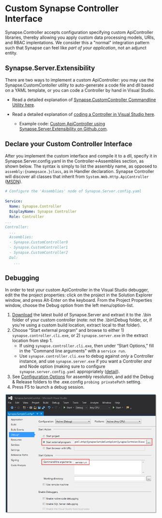 # Custom Synapse Controller Interface

Synapse.Controller accepts configuration specifying custom ApiController libraries, thereby allowing you apply custom data processing models, URIs, and RBAC implentations.  We consider this a "normal" integration pattern such that Synapse can feel like _part of your application_, not an adjunct entity.

## Synapse.Server.Extensibility

There are two ways to implement a custom ApiController: you may use the Synapse.CustomContoller utility to auto-generate a code file and dll based on a YAML template, or you can code a Controller by hand in Visual Studio.

- Read a detailed explanation of [Synapse.CustomController Commandline Utility here](util).

- Read a detailed explanation of [coding a Controller in Visual Studio here](vs).

    - Example code: <a href="https://gist.github.com/SynapseProject/0f345c4fa60cdb53ae8d3585cde24513" target="_blank">Custom ApiController using Synapse.Server.Extensibility on Github.com</a>.


## Declare your Custom Controller Interface

After you implement the custom interface and compile it to a dll, specify it in Synapse.Server.config.yaml in the Controller->Assemblies section, as shown below.  The syntax is simply to list the assembly name, as opposed to `assembly:{namepsace.}class`, as in Handler declaration.  Synapse Controller will discover all classes that inherit from `System.Web.Http.ApiController` (<a href="https://msdn.microsoft.com/en-us/library/system.web.http.apicontroller(v=vs.118).aspx" target="_blank">MSDN<a/>).

```yaml
# Configure the 'Assemblies' node of Synapse.Server.config.yaml

Service:
  Name: Synapse.Controller
  DisplayName: Synapse Controller
  Role: Controller
...
Controller:
  ...
  Assemblies: 
  - Synapse.CustomController0
  - Synapse.CustomController1
  - Synapse.CustomController2
  Dal:
    ...
```


## Debugging

In order to test your custom ApiController in the Visual Studio debugger, edit the the project properties: click on the project in the Solution Explorer window, and press Alt-Enter on the keyboard. From the Project Properties window, choose the Debug option from the left menu/option-list.

1. <a href="https://github.com/SynapseProject/synapse.server.net/releases" target="_blank">Download</a> the latest build of Synapse.Server and extraxt it to the .\bin folder of your custom controller (note: not the .\bin\Debug folder, or, if you're using a custom build location, extract local to that folder).
2. Choose “Start external program” and browse to either 1) `synapse.controller.cli.exe`, or 2) `synapse.server.exe` in the extract location from step 1.
    - If using `synapse.controller.cli.exe`, then under “Start Options,” fill in the “Command line arguments” with a `service run`.
    - Use `synapse.controller.cli.exe` to debug against _only_ a Controller instance, and use `synapse.server.exe` if you want a Controller _and_ and Node option (making sure to configure `synapse.server.config.yaml` appropriately ([detail](..\run\setup\options)).
3. See [Configuration Options](..\run\setup\options#relocating-the-assemblies-authorization-dal-and-handlers-folders) for assembly resolution, and add the Debug & Release folders to the .exe.config `probing privatePath` setting.
4. Press F5 to launch a debug session.

<p align="center">
<img alt="Synapse Handler" src="../../img/syn_controllerDebug.png" />
</p>